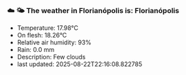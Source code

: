 ### ☁️ 🌤️  The weather in Florianópolis is: Florianópolis

- Temperature: 17.98°C
- On flesh: 18.26°C
- Relative air humidity: 93%
- Rain: 0.0 mm
- Description: Few clouds
- last updated: 2025-08-22T22:16:08.822785
